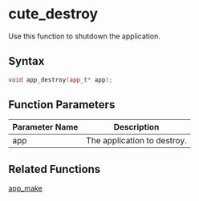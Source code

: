 # cute_destroy

Use this function to shutdown the application.

## Syntax

```cpp
void app_destroy(app_t* app);
```

## Function Parameters

Parameter Name | Description
--- | ---
app | The application to destroy.

## Related Functions

[app_make](https://github.com/RandyGaul/cute_framework/blob/master/docs/app/app_make.md)

